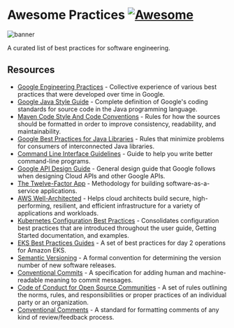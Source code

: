 # Awesome Practices [![Awesome](https://awesome.re/badge-flat2.svg)](https://awesome.re)

![banner](https://user-images.githubusercontent.com/5120290/213342525-d7aefbd0-1068-47bd-8a53-f0fb6f61a0dd.png)

A curated list of best practices for software engineering.

## Resources

- [Google Engineering Practices](https://google.github.io/eng-practices/) - Collective
  experience of various best practices that were developed over time in Google.
- [Google Java Style Guide](https://google.github.io/styleguide/javaguide.html) - Complete
  definition of Google's coding standards for source code in the Java programming language.
- [Maven Code Style And Code Conventions](https://maven.apache.org/developers/conventions/code.html) -
  Rules for how the sources should be formatted in order to improve consistency, readability, and
  maintainability.
- [Google Best Practices for Java Libraries](https://jlbp.dev/) - Rules that minimize problems for
  consumers of interconnected Java libraries.
- [Command Line Interface Guidelines](https://clig.dev/) - Guide to help you write better
  command-line programs.
- [Google API Design Guide](https://cloud.google.com/apis/design/) - General design guide that
  Google follows when designing Cloud APIs and other Google APIs.
- [The Twelve-Factor App](https://12factor.net/) - Methodology for building software-as-a-service
  applications.
- [AWS Well-Architected](https://aws.amazon.com/architecture/well-architected/) - Helps cloud
  architects build secure, high-performing, resilient, and efficient infrastructure for a variety of
  applications and workloads.
- [Kubernetes Configuration Best Practices](https://kubernetes.io/docs/concepts/configuration/overview/) -
  Consolidates configuration best practices that are introduced throughout the user guide, Getting
  Started documentation, and examples.
- [EKS Best Practices Guides](https://aws.github.io/aws-eks-best-practices/) - A set of best
  practices for day 2 operations for Amazon EKS.
- [Semantic Versioning](https://semver.org/) - A formal convention for determining the version
  number of new software releases.
- [Conventional Commits](https://www.conventionalcommits.org/) - A specification for adding human
  and machine-readable meaning to commit messages.
- [Code of Conduct for Open Source Communities](https://www.contributor-covenant.org/) - A set of
  rules outlining the norms, rules, and responsibilities or proper practices of an
  individual party or an organization.
- [Conventional Comments](https://conventionalcomments.org/) - A standard for formatting comments of
  any kind of review/feedback process.